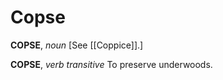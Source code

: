 # Copse

**COPSE**, _noun_ \[See [[Coppice]].\]

**COPSE**, _verb transitive_ To preserve underwoods.